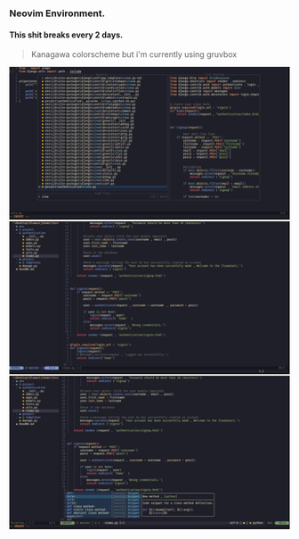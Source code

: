 ### Neovim Environment.
#### This shit breaks every 2 days.

> Kanagawa colorscheme
but i'm currently using gruvbox

<img src="screenshots/telescope.JPG" alt="telescrope">
<img src="screenshots/codebase.JPG" alt="codebase">
<img src="screenshots/luasnip.JPG" alt="luanip">
